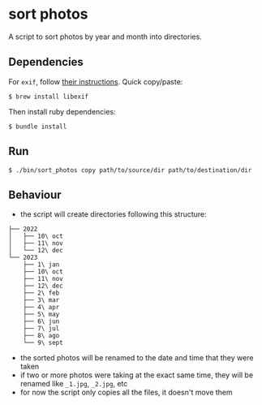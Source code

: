 # sort photos

A script to sort photos by year and month into directories.


## Dependencies

For `exif`, follow [their instructions](https://github.com/tonytonyjan/exif). Quick copy/paste:

```
$ brew install libexif
```

Then install ruby dependencies:

```
$ bundle install
```

## Run

```
$ ./bin/sort_photos copy path/to/source/dir path/to/destination/dir
```

## Behaviour

- the script will create directories following this structure:

```
├── 2022
│   ├── 10\ oct
│   ├── 11\ nov
│   └── 12\ dec
└── 2023
    ├── 1\ jan
    ├── 10\ oct
    ├── 11\ nov
    ├── 12\ dec
    ├── 2\ feb
    ├── 3\ mar
    ├── 4\ apr
    ├── 5\ may
    ├── 6\ jun
    ├── 7\ jul
    ├── 8\ ago
    └── 9\ sept

```

- the sorted photos will be renamed to the date and time that they were taken
- if two or more photos were taking at the exact same time, they will be renamed like `_1.jpg`, `_2.jpg`, etc
- for now the script only copies all the files, it doesn't move them
